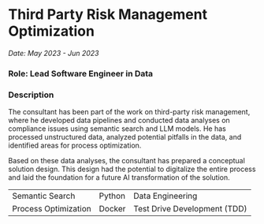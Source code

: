 # Third Party Risk Management Optimization

*Date: May 2023 - Jun 2023*

### Role: Lead Software Engineer in Data

### Description

The consultant has been part of the work on third-party risk management, where
he developed data pipelines and conducted data analyses on compliance issues
using semantic search and LLM models. He has processed unstructured data,
analyzed potential pitfalls in the data, and identified areas for process
optimization.

Based on these data analyses, the consultant has prepared a conceptual solution
design. This design had the potential to digitalize the entire process and laid
the foundation for a future AI transformation of the solution.

<table>
    <tr>
        <td>Semantic Search</td>
        <td>Python</td>
        <td>Data Engineering</td>
    </tr>
    <tr>
        <td>Process Optimization</td>
        <td>Docker</td>
        <td>Test Drive Development (TDD)</td>
    </tr>
</table>